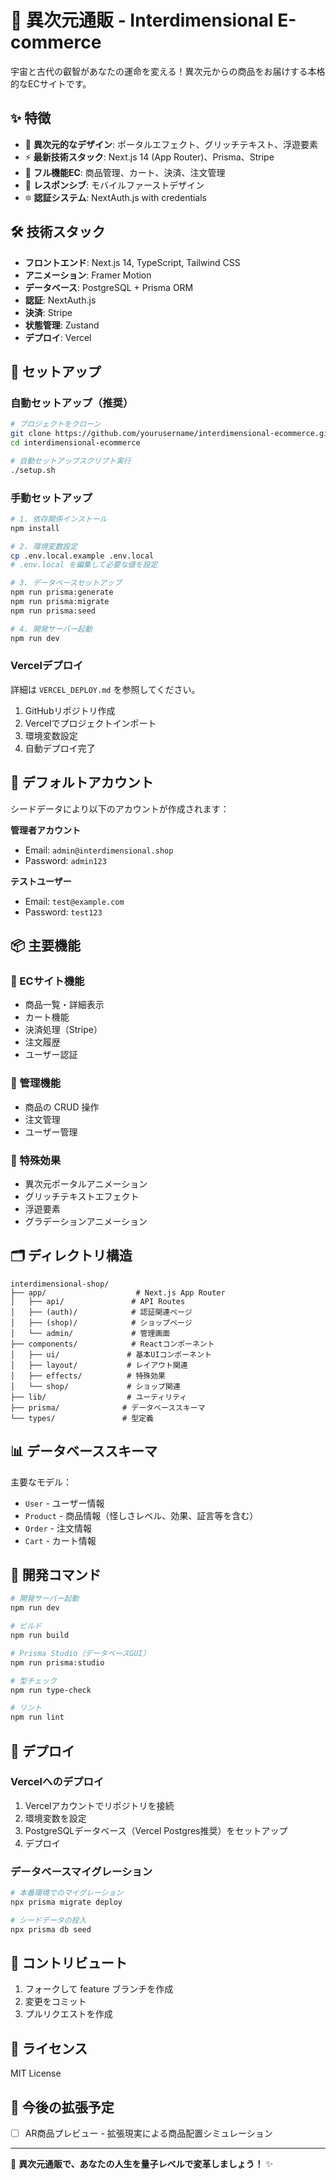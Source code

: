 # 🌌 異次元通販 - Interdimensional E-commerce

宇宙と古代の叡智があなたの運命を変える！異次元からの商品をお届けする本格的なECサイトです。

## ✨ 特徴

- 🔮 **異次元的なデザイン**: ポータルエフェクト、グリッチテキスト、浮遊要素
- ⚡ **最新技術スタック**: Next.js 14 (App Router)、Prisma、Stripe
- 🐉 **フル機能EC**: 商品管理、カート、決済、注文管理
- 🌟 **レスポンシブ**: モバイルファーストデザイン
- 🔯 **認証システム**: NextAuth.js with credentials

## 🛠 技術スタック

- **フロントエンド**: Next.js 14, TypeScript, Tailwind CSS
- **アニメーション**: Framer Motion
- **データベース**: PostgreSQL + Prisma ORM
- **認証**: NextAuth.js
- **決済**: Stripe
- **状態管理**: Zustand
- **デプロイ**: Vercel

## 🚀 セットアップ

### 自動セットアップ（推奨）

```bash
# プロジェクトをクローン
git clone https://github.com/yourusername/interdimensional-ecommerce.git
cd interdimensional-ecommerce

# 自動セットアップスクリプト実行
./setup.sh
```

### 手動セットアップ

```bash
# 1. 依存関係インストール
npm install

# 2. 環境変数設定
cp .env.local.example .env.local
# .env.local を編集して必要な値を設定

# 3. データベースセットアップ
npm run prisma:generate
npm run prisma:migrate
npm run prisma:seed

# 4. 開発サーバー起動
npm run dev
```

### Vercelデプロイ

詳細は `VERCEL_DEPLOY.md` を参照してください。

1. GitHubリポジトリ作成
2. Vercelでプロジェクトインポート
3. 環境変数設定
4. 自動デプロイ完了

## 🔑 デフォルトアカウント

シードデータにより以下のアカウントが作成されます：

**管理者アカウント**
- Email: `admin@interdimensional.shop`
- Password: `admin123`

**テストユーザー**
- Email: `test@example.com`
- Password: `test123`

## 📦 主要機能

### 🛒 ECサイト機能
- 商品一覧・詳細表示
- カート機能
- 決済処理（Stripe）
- 注文履歴
- ユーザー認証

### 👑 管理機能
- 商品の CRUD 操作
- 注文管理
- ユーザー管理

### 🎨 特殊効果
- 異次元ポータルアニメーション
- グリッチテキストエフェクト
- 浮遊要素
- グラデーションアニメーション

## 🗂 ディレクトリ構造

```
interdimensional-shop/
├── app/                    # Next.js App Router
│   ├── api/               # API Routes
│   ├── (auth)/            # 認証関連ページ
│   ├── (shop)/            # ショップページ
│   └── admin/             # 管理画面
├── components/            # Reactコンポーネント
│   ├── ui/               # 基本UIコンポーネント
│   ├── layout/           # レイアウト関連
│   ├── effects/          # 特殊効果
│   └── shop/             # ショップ関連
├── lib/                  # ユーティリティ
├── prisma/              # データベーススキーマ
└── types/               # 型定義
```

## 📊 データベーススキーマ

主要なモデル：
- `User` - ユーザー情報
- `Product` - 商品情報（怪しさレベル、効果、証言等を含む）
- `Order` - 注文情報
- `Cart` - カート情報

## 🎯 開発コマンド

```bash
# 開発サーバー起動
npm run dev

# ビルド
npm run build

# Prisma Studio（データベースGUI）
npm run prisma:studio

# 型チェック
npm run type-check

# リント
npm run lint
```

## 🚀 デプロイ

### Vercelへのデプロイ

1. Vercelアカウントでリポジトリを接続
2. 環境変数を設定
3. PostgreSQLデータベース（Vercel Postgres推奨）をセットアップ
4. デプロイ

### データベースマイグレーション

```bash
# 本番環境でのマイグレーション
npx prisma migrate deploy

# シードデータの投入
npx prisma db seed
```

## 🤝 コントリビュート

1. フォークして feature ブランチを作成
2. 変更をコミット
3. プルリクエストを作成

## 📝 ライセンス

MIT License

## 🌟 今後の拡張予定

- [ ] AR商品プレビュー - 拡張現実による商品配置シミュレーション

---

🔮 **異次元通販で、あなたの人生を量子レベルで変革しましょう！** ✨
